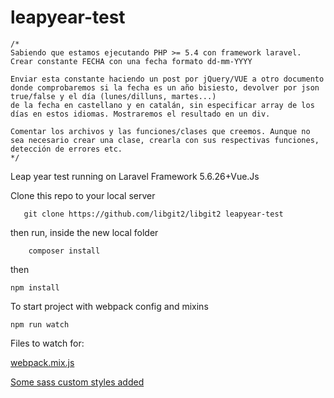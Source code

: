 # leapyear-test

    /*
    Sabiendo que estamos ejecutando PHP >= 5.4 con framework laravel.
    Crear constante FECHA con una fecha formato dd-mm-YYYY
    
    Enviar esta constante haciendo un post por jQuery/VUE a otro documento donde comprobaremos si la fecha es un año bisiesto, devolver por json true/false y el día (lunes/dilluns, martes...)
    de la fecha en castellano y en catalán, sin especificar array de los días en estos idiomas. Mostraremos el resultado en un div.
    
    Comentar los archivos y las funciones/clases que creemos. Aunque no sea necesario crear una clase, crearla con sus respectivas funciones, detección de errores etc.
    */
    
Leap year test running on Laravel Framework 5.6.26+Vue.Js

Clone this repo to your local server     
  ```  
     git clone https://github.com/libgit2/libgit2 leapyear-test
   ```

then run, inside the new local folder
```
    composer install
   ``` 
then

``` npm install ```

To start project with webpack config and mixins

``` npm run watch ```

Files to watch for:

[webpack.mix.js](webpack.mix.js) 

[Some sass custom styles added](resources/assets/sass/app.scss) 


 
    